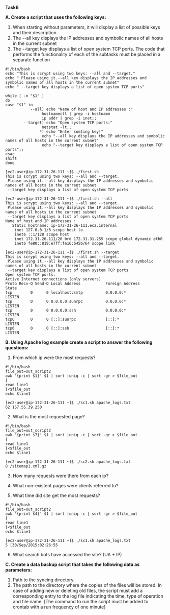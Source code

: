 **Task6**

**A. Create a script that uses the following keys:**  
1. When starting without parameters, it will display a list of possible keys and their description.
2. The --all key displays the IP addresses and symbolic names of all hosts in the current subnet
3. The --target key displays a list of open system TCP ports.
The code that performs the functionality of each of the subtasks must be placed in a separate function

```
#!/bin/bash
echo "This is scrypt using two keys: --all and --target."
echo " Please using it.--all key displays the IP addresses and symbolic names of all hosts in the current subnet"
echo " --target key displays a list of open system TCP ports"

while [ -n "$1" ]
do
case "$1" in
           --all) echo "Name of host and IP addresses :"
                hostnamectl | grep -i hostname
                ip addr | grep -i inet;;
        --target) echo "Open system TCP ports:"
                netstat -lt;;
               *) echo "Enter somting key!"
                echo "--all key displays the IP addresses and symbolic names of all hosts in the current subnet"
                echo "--target key displays a list of open system TCP ports";;
esac
shift
done
```

```
[ec2-user@ip-172-31-26-111 ~]$ ./first.sh
This is scrypt using two keys: --all and --target.
 Please using it.--all key displays the IP addresses and symbolic names of all hosts in the current subnet
 --target key displays a list of open system TCP ports
```

```
[ec2-user@ip-172-31-26-111 ~]$ ./first.sh --all
This is scrypt using two keys: --all and --target.
 Please using it.--all key displays the IP addresses and symbolic names of all hosts in the current subnet
 --target key displays a list of open system TCP ports
Name of host and IP addresses :
   Static hostname: ip-172-31-26-111.ec2.internal
    inet 127.0.0.1/8 scope host lo
    inet6 ::1/128 scope host
    inet 172.31.26.111/20 brd 172.31.31.255 scope global dynamic eth0
    inet6 fe80::819:e7ff:fe16:b45b/64 scope link
```
```
[ec2-user@ip-172-31-26-111 ~]$ ./first.sh --target
This is scrypt using two keys: --all and --target.
 Please using it.--all key displays the IP addresses and symbolic names of all hosts in the current subnet
 --target key displays a list of open system TCP ports
Open system TCP ports:
Active Internet connections (only servers)
Proto Recv-Q Send-Q Local Address           Foreign Address         State
tcp        0      0 localhost:smtp          0.0.0.0:*               LISTEN
tcp        0      0 0.0.0.0:sunrpc          0.0.0.0:*               LISTEN
tcp        0      0 0.0.0.0:ssh             0.0.0.0:*               LISTEN
tcp6       0      0 [::]:sunrpc             [::]:*                  LISTEN
tcp6       0      0 [::]:ssh                [::]:*                  LISTEN
```

**B. Using Apache log example create a script to answer the following questions:**
1. From which ip were the most requests?
```
#!/bin/bash
file_out=out_script2
awk '{print $1}' $1 | sort |uniq -c | sort -gr > $file_out
{
read line1
}<$file_out
echo $line1
```
```
[ec2-user@ip-172-31-26-111 ~]$ ./sc1.sh apache_logs.txt
62 157.55.39.250
 ```

   2. What is the most requested page?
```
#!/bin/bash
file_out=out_script2
awk '{print $7}' $1 | sort |uniq -c | sort -gr > $file_out
{
read line1
}<$file_out
echo $line1
```
```
[ec2-user@ip-172-31-26-111 ~]$ ./sc2.sh apache_logs.txt
8 /sitemap1.xml.gz
```
3. How many requests were there from each ip?

4. What non-existent pages were clients referred to?

5. What time did site get the most requests?
```
#!/bin/bash
file_out=out_script2
awk '{print $4}' $1 | sort |uniq -c | sort -gr > $file_out
{
read line1
}<$file_out
echo $line1
```
```
[ec2-user@ip-172-31-26-111 ~]$ ./sc1.sh apache_logs.txt
5 [30/Sep/2015:02:26:55
```

6. What search bots have accessed the site? (UA + IP)

**C. Create a data backup script that takes the following data as parameters:**
1. Path to the syncing directory.
2. The path to the directory where the copies of the files will be stored.
In case of adding new or deleting old files, the script must add a corresponding entry to the log file
indicating the time, type of operation and file name. [The command to run the script must be added to
crontab with a run frequency of one minute]
